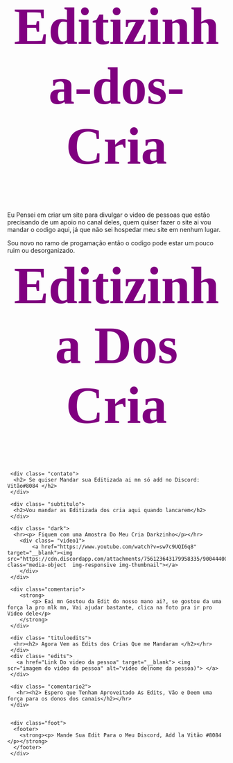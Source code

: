 # Editizinha-dos-Cria

Eu Pensei em criar um site para divulgar o video de pessoas que estão precisando de um apoio no canal deles, quem quiser fazer o site ai vou mandar o codigo aqui, já que não sei hospedar meu site em nenhum lugar.

Sou novo no ramo de progamação então o codigo pode estar um pouco ruim ou desorganizado.

<html lang="PT-br">

 <head>
  <meta charset="UTF-8">
   <meta name="viewport" content="width=device-width, inicial-scale=1.0">
    <link rel="shortcut icon" href= "https://static.wikia.nocookie.net/youtube/images/8/80/Keyush_Animation.jpg/revision/latest?cb=20201214093607">
    <title> Editizinha dos Cria</title>

<style>
body{
      background-image: url("https://a-static.besthdwallpaper.com/terror-preto-e-branco-arma-e-bomba-papel-de-parede-1920x1080-52028_48.jpg");
       background-repeat: no-repeat;
        background-position: center;
         background-attachment: fixed;
}
h1{  
   font-size: 120px; 
    font-family: "Arial Black";
     margin-top: -10px;
      text-align: center;   
       color: purple; 
}
.contato{
    font-size: 18px;
     font-family: 'Arial Black';
      text-align: center;
       margin-top: -80px;
        color: whitesmoke;
}
.subtitulo{
    margin-top: -10px;
     font-size: 14px;
      font-family: 'Arial Black';
       text-align: center;
        color: whitesmoke;
}
.dark{
    text-align: center;
     margin-top: 100px;
      font-family: "Arial Black";
       color: whitesmoke;
}
.video1{
    margin-top: 40px;
}
.comentario{
    text-align: center;
     font-family: "Arial Black";
      margin-top: 70px;
      color: whitesmoke;
}
.tituloedits{
    text-align: center;
     font-family: "Arial Black";
      font-size: 17px;
       margin-top: 80px;
        color: whitesmoke;
}
.edits{
    text-align: center;
     margin-top: 65px;
      font-family: "Arial Black";
       color: whitesmoke; 
}
footer{
    padding: lem;
     text-align: center;
      color: Purple;
       position: fixed;
        margin: auto;
         left: 0;
          bottom: 880;
           right: -1500;
}
img{
    max-width:1000px;
     max-height:400px;
      width: auto;
       height: auto;
}
.comentario2{
    margin-top: 20px;
      font-family: "Arial Black";
       text-align: center;
        font-size: 12px;
         color: whitesmoke;
}
</style>

</head>
  <body>
   <main>
<!-- Seção Do Titulos   -->
     <div class= "titulo">
      <h1> Editizinha Dos Cria </h1>
     </div>


<!-- Seção De Contato -->
     <div class= "contato">
      <h2> Se quiser Mandar sua Editizada ai mn só add no Discord: Vitão#8084 </h2>
     </div>

<!-- Seção Do SubTitulo -->
     <div class= "subtitulo">
      <h2>Vou mandar as Editizada dos cria aqui quando lancarem</h2>
     </div>

<!-- Seção Dos Videos do Dark -->
     <div class= "dark">
      <hr><p> Fiquem com uma Amostra Do Meu Cria Darkzinho</p></hr>
        <div class= "video1">
            <a href="https://www.youtube.com/watch?v=sw7c9UQI6q8" target="__blank"><img src="https://cdn.discordapp.com/attachments/756123643179958335/900444008822755419/unknown.png" class="media-object  img-responsive img-thumbnail"></a>
        </div>
     </div>

<!-- Seção Do Comentario -->
     <div class="comentario">
        <strong>
            <p> Eai mn Gostou da Edit do nosso mano ai?, se gostou da uma força la pro mlk mn, Vai ajudar bastante, clica na foto pra ir pro Video dele</p>
        </strong>
     </div>

<!-- Seção Das Edits de Outras Pessoas -->     
     <div class= "tituloedits">
      <hr><h2> Agora Vem as Edits dos Crias Que me Mandaram </h2></hr>
     </div>
     <div class= "edits">
       <a href="Link Do video da pessoa" target="__blank"> <img scr="imagem do video da pessoa" alt="video de(nome da pessoa)"> </a>
     </div>

<!--Seção Do Comentario 2 -->
     <div class= "comentario2">
       <hr><h2> Espero que Tenham Aproveitado As Edits, Vão e Deem uma força para os donos dos canais</h2></hr>
     </div>


     <div class="foot">
      <footer>
        <strong><p> Mande Sua Edit Para o Meu Discord, Add la Vitão #8084 </p></strong>
      </footer>
     </div>

   </main>
  </body>
</html>

